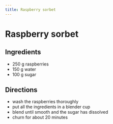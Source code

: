 ```yaml
---
title: Raspberry sorbet
---
```


# Raspberry sorbet

## Ingredients

- 250 g raspberries
- 150 g water
- 100 g sugar

## Directions

- wash the raspberries thoroughly
- put all the ingredients in a blender cup
- blend until smooth and the sugar has dissolved
- churn for about 20 minutes
